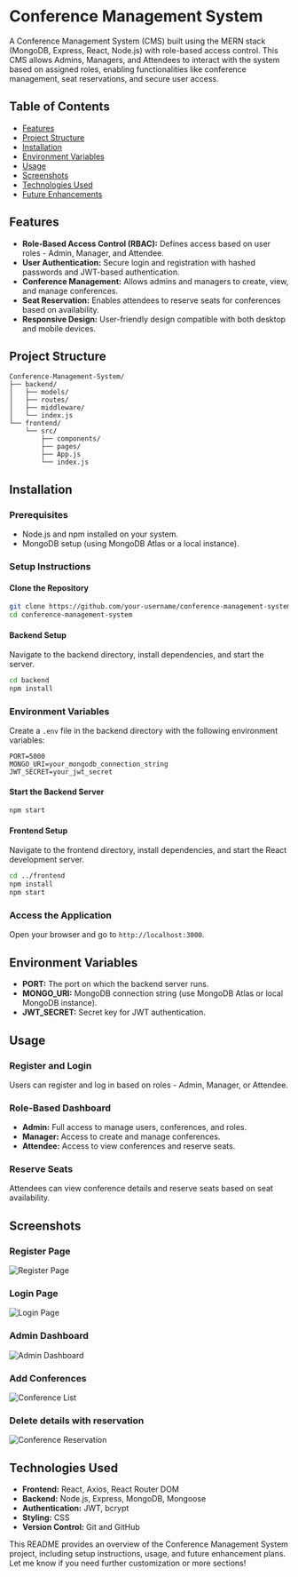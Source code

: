 # Conference Management System

A Conference Management System (CMS) built using the MERN stack (MongoDB, Express, React, Node.js) with role-based access control. This CMS allows Admins, Managers, and Attendees to interact with the system based on assigned roles, enabling functionalities like conference management, seat reservations, and secure user access.

## Table of Contents
- [Features](#features)
- [Project Structure](#project-structure)
- [Installation](#installation)
- [Environment Variables](#environment-variables)
- [Usage](#usage)
- [Screenshots](#screenshots)
- [Technologies Used](#technologies-used)
- [Future Enhancements](#future-enhancements)

## Features
- **Role-Based Access Control (RBAC):** Defines access based on user roles - Admin, Manager, and Attendee.
- **User Authentication:** Secure login and registration with hashed passwords and JWT-based authentication.
- **Conference Management:** Allows admins and managers to create, view, and manage conferences.
- **Seat Reservation:** Enables attendees to reserve seats for conferences based on availability.
- **Responsive Design:** User-friendly design compatible with both desktop and mobile devices.

## Project Structure
```
Conference-Management-System/
├── backend/
│   ├── models/
│   ├── routes/
│   ├── middleware/
│   └── index.js
└── frontend/
    └── src/
        ├── components/
        ├── pages/
        ├── App.js
        └── index.js
```

## Installation

### Prerequisites
- Node.js and npm installed on your system.
- MongoDB setup (using MongoDB Atlas or a local instance).

### Setup Instructions

#### Clone the Repository
```bash
git clone https://github.com/your-username/conference-management-system.git
cd conference-management-system
```

#### Backend Setup
Navigate to the backend directory, install dependencies, and start the server.
```bash
cd backend
npm install
```

### Environment Variables
Create a `.env` file in the backend directory with the following environment variables:
```
PORT=5000
MONGO_URI=your_mongodb_connection_string
JWT_SECRET=your_jwt_secret
```

#### Start the Backend Server
```bash
npm start
```

#### Frontend Setup
Navigate to the frontend directory, install dependencies, and start the React development server.
```bash
cd ../frontend
npm install
npm start
```

### Access the Application
Open your browser and go to `http://localhost:3000`.

## Environment Variables
- **PORT:** The port on which the backend server runs.
- **MONGO_URI:** MongoDB connection string (use MongoDB Atlas or local MongoDB instance).
- **JWT_SECRET:** Secret key for JWT authentication.

## Usage

### Register and Login
Users can register and log in based on roles - Admin, Manager, or Attendee.

### Role-Based Dashboard
- **Admin:** Full access to manage users, conferences, and roles.
- **Manager:** Access to create and manage conferences.
- **Attendee:** Access to view conferences and reserve seats.

### Reserve Seats
Attendees can view conference details and reserve seats based on seat availability.

## Screenshots

### Register Page
![Register Page](screenshots/register.png)

### Login Page
![Login Page](screenshots/login.png)

### Admin Dashboard
![Admin Dashboard](screenshots/home.png)

### Add Conferences
![Conference List](screenshots/addconferences.png)

### Delete details with reservation
![Conference Reservation](screenshots/delete.png)


## Technologies Used
- **Frontend:** React, Axios, React Router DOM
- **Backend:** Node.js, Express, MongoDB, Mongoose
- **Authentication:** JWT, bcrypt
- **Styling:** CSS
- **Version Control:** Git and GitHub



This README provides an overview of the Conference Management System project, including setup instructions, usage, and future enhancement plans. Let me know if you need further customization or more sections!